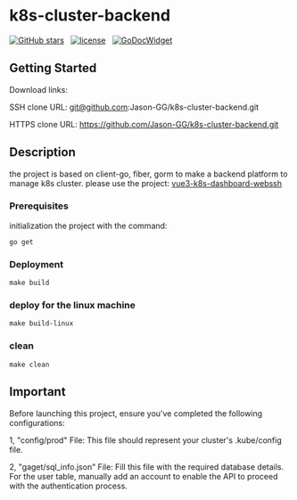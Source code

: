 # k8s-cluster-backend

[![GitHub stars](https://img.shields.io/github/stars/Jason-GG/k8s-cluster-backend.svg)](https://github.com/Jason-GG/k8s-cluster-backend/stargazers)
&nbsp;
[![license](https://img.shields.io/github/license/mashape/apistatus.svg)](/LICENSE)
&nbsp;
[![GoDocWidget]][GoDocReference]

[GoDocWidget]: https://godoc.org/k8s.io/client-go?status.svg
[GoDocReference]:https://godoc.org/k8s.io/client-go 

## Getting Started

Download links:

SSH clone URL: git@github.com:Jason-GG/k8s-cluster-backend.git

HTTPS clone URL: https://github.com/Jason-GG/k8s-cluster-backend.git


## Description
the project is based on client-go, fiber, gorm to make a backend platform to manage k8s cluster.
please use the project: [vue3-k8s-dashboard-webssh]

[vue3-k8s-dashboard-webssh]:https://github.com/Jason-GG/vue3-k8s-dashboard-webssh.git

### Prerequisites
initialization the project with the command:
```
go get
```

### Deployment

```
make build
```

### deploy for the linux machine

```
make build-linux
```
### clean

```
make clean
```
## Important

Before launching this project, ensure you've completed the following configurations:

1, "config/prod" File: This file should represent your cluster's .kube/config file.
<br/>

2, "gaget/sql_info.json" File: Fill this file with the required database details. For the user table, manually add an account to enable the API to proceed with the authentication process.